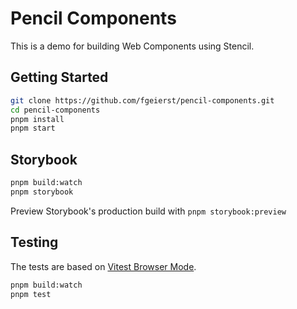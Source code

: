 # Pencil Components

This is a demo for building Web Components using Stencil.


## Getting Started

```bash
git clone https://github.com/fgeierst/pencil-components.git
cd pencil-components
pnpm install
pnpm start
```

## Storybook

```bash
pnpm build:watch 
pnpm storybook
```

Preview Storybook's production build with `pnpm storybook:preview`

## Testing 

The tests are based on [Vitest Browser Mode](https://vitest.dev/guide/browser/).

```bash
pnpm build:watch
pnpm test
```